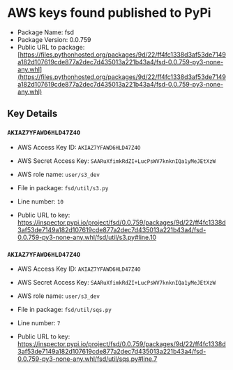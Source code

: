 # AWS keys found published to PyPi

* Package Name: fsd
* Package Version: 0.0.759
* Public URL to package: [https://files.pythonhosted.org/packages/9d/22/ff4fc1338d3af53de7149a182d107619cde877a2dec7d435013a221b43a4/fsd-0.0.759-py3-none-any.whl](https://files.pythonhosted.org/packages/9d/22/ff4fc1338d3af53de7149a182d107619cde877a2dec7d435013a221b43a4/fsd-0.0.759-py3-none-any.whl)

## Key Details

### `AKIAZ7YFAWD6HLD47Z4O`

* AWS Access Key ID: `AKIAZ7YFAWD6HLD47Z4O`
* AWS Secret Access Key: `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` 
* AWS role name: `user/s3_dev`
* File in package: `fsd/util/s3.py`
* Line number: `10`

* Public URL to key: https://inspector.pypi.io/project/fsd/0.0.759/packages/9d/22/ff4fc1338d3af53de7149a182d107619cde877a2dec7d435013a221b43a4/fsd-0.0.759-py3-none-any.whl/fsd/util/s3.py#line.10



### `AKIAZ7YFAWD6HLD47Z4O`

* AWS Access Key ID: `AKIAZ7YFAWD6HLD47Z4O`
* AWS Secret Access Key: `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` 
* AWS role name: `user/s3_dev`
* File in package: `fsd/util/sqs.py`
* Line number: `7`

* Public URL to key: https://inspector.pypi.io/project/fsd/0.0.759/packages/9d/22/ff4fc1338d3af53de7149a182d107619cde877a2dec7d435013a221b43a4/fsd-0.0.759-py3-none-any.whl/fsd/util/sqs.py#line.7


